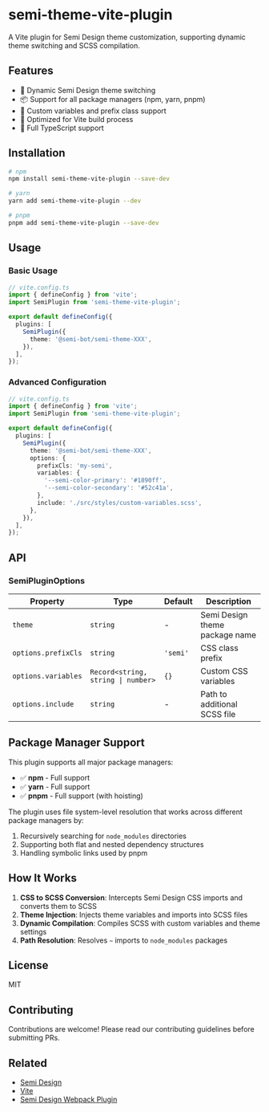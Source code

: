 # semi-theme-vite-plugin

A Vite plugin for Semi Design theme customization, supporting dynamic theme
switching and SCSS compilation.

## Features

- 🎨 Dynamic Semi Design theme switching
- 📦 Support for all package managers (npm, yarn, pnpm)
- 🔧 Custom variables and prefix class support
- 🚀 Optimized for Vite build process
- 📝 Full TypeScript support

## Installation

```bash
# npm
npm install semi-theme-vite-plugin --save-dev

# yarn
yarn add semi-theme-vite-plugin --dev

# pnpm
pnpm add semi-theme-vite-plugin --save-dev
```

## Usage

### Basic Usage

```typescript
// vite.config.ts
import { defineConfig } from 'vite';
import SemiPlugin from 'semi-theme-vite-plugin';

export default defineConfig({
  plugins: [
    SemiPlugin({
      theme: '@semi-bot/semi-theme-XXX',
    }),
  ],
});
```

### Advanced Configuration

```typescript
// vite.config.ts
import { defineConfig } from 'vite';
import SemiPlugin from 'semi-theme-vite-plugin';

export default defineConfig({
  plugins: [
    SemiPlugin({
      theme: '@semi-bot/semi-theme-XXX',
      options: {
        prefixCls: 'my-semi',
        variables: {
          '--semi-color-primary': '#1890ff',
          '--semi-color-secondary': '#52c41a',
        },
        include: './src/styles/custom-variables.scss',
      },
    }),
  ],
});
```

## API

### SemiPluginOptions

| Property            | Type                               | Default  | Description                    |
| ------------------- | ---------------------------------- | -------- | ------------------------------ |
| `theme`             | `string`                           | -        | Semi Design theme package name |
| `options.prefixCls` | `string`                           | `'semi'` | CSS class prefix               |
| `options.variables` | `Record<string, string \| number>` | `{}`     | Custom CSS variables           |
| `options.include`   | `string`                           | -        | Path to additional SCSS file   |

## Package Manager Support

This plugin supports all major package managers:

- ✅ **npm** - Full support
- ✅ **yarn** - Full support
- ✅ **pnpm** - Full support (with hoisting)

The plugin uses file system-level resolution that works across different package
managers by:

1. Recursively searching for `node_modules` directories
2. Supporting both flat and nested dependency structures
3. Handling symbolic links used by pnpm

## How It Works

1. **CSS to SCSS Conversion**: Intercepts Semi Design CSS imports and converts
   them to SCSS
2. **Theme Injection**: Injects theme variables and imports into SCSS files
3. **Dynamic Compilation**: Compiles SCSS with custom variables and theme
   settings
4. **Path Resolution**: Resolves `~` imports to `node_modules` packages

## License

MIT

## Contributing

Contributions are welcome! Please read our contributing guidelines before
submitting PRs.

## Related

- [Semi Design](https://semi.design/)
- [Vite](https://vitejs.dev/)
- [Semi Design Webpack Plugin](https://github.com/DouyinFE/semi-design/tree/main/packages/semi-webpack)
